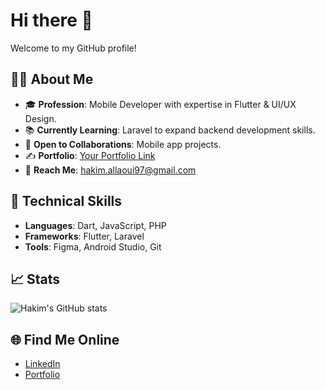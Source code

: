 # Hi there 👋  
Welcome to my GitHub profile!  

## 👨‍💻 About Me  
- 🎓 **Profession**: Mobile Developer with expertise in Flutter & UI/UX Design.  
- 📚 **Currently Learning**: Laravel to expand backend development skills.  
- 🤝 **Open to Collaborations**: Mobile app projects.  
- ✍️ **Portfolio**: [Your Portfolio Link](https://hakim-allaoui.github.io/)  
- 📧 **Reach Me**: hakim.allaoui97@gmail.com  

## 🔧 Technical Skills  
- **Languages**: Dart, JavaScript, PHP  
- **Frameworks**: Flutter, Laravel  
- **Tools**: Figma, Android Studio, Git  

## 📈 Stats  
![Hakim's GitHub stats](https://github-readme-stats.vercel.app/api?username=Hakim-Allaoui&show_icons=true&theme=github_dark)  

<!--## 📂 Highlighted Projects  
- 🛠️ **[Project Name 1](#)**: Short description.  
- 📱 **[Project Name 2](#)**: Short description.  -->

## 🌐 Find Me Online  
- [LinkedIn](https://www.linkedin.com/in/hakim-allaoui/)  
- [Portfolio](https://hakim-allaoui.github.io/)  
